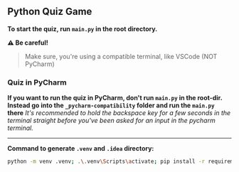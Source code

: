 ## Python Quiz Game

**To start the quiz, run `main.py` in the root directory.**

**⚠ Be careful!**
> Make sure, you're using a compatible terminal, like VSCode (NOT PyCharm)

### Quiz in PyCharm

**If you want to run the quiz in PyCharm, don't run `main.py` in the root-dir. Instead go into the `_pycharm-compatibility` folder and run the `main.py` there**
*It's recommended to hold the backspace key for a few seconds in the terminal straight before you've been asked for an input in the pycharm terminal.*

---

**Command to generate `.venv` and `.idea` directory:**

```bash
python -m venv .venv; .\.venv\Scripts\activate; pip install -r requirements.txt; pycharm .
```
